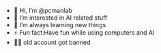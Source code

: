- 👋 Hi, I’m @pcmanlab
- 👀 I’m interested in AI related stuff
- 🌱 I’m always learning new things
- ⚡ Fun fact:Have fun while using computers and AI
- 😶‍🌫️ old account got banned 
<!---
pcmanlab/pcmanlab is a ✨ special ✨ repository because its `README.md` (this file) appears on your GitHub profile.
You can click the Preview link to take a look at your changes.
--->
